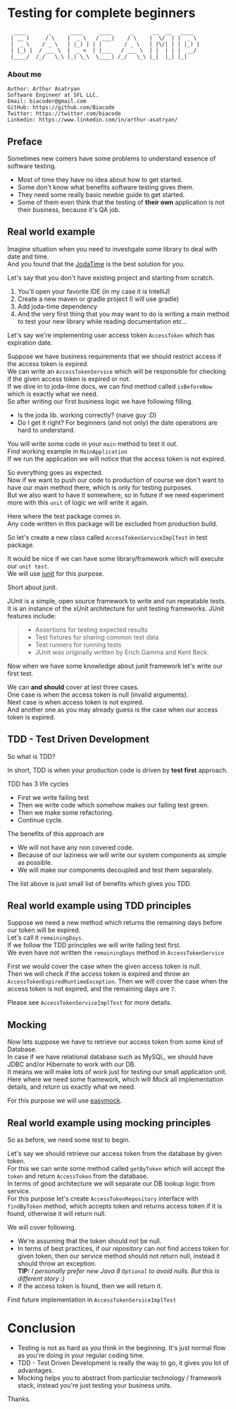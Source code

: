 # Testing for complete beginners

```
  ____       _      ____     ____      _      __  __   ____  
 | __ )     / \    |  _ \   / ___|    / \    |  \/  | |  _ \
 |  _ \    / _ \   | |_) | | |       / _ \   | |\/| | | |_) |
 | |_) |  / ___ \  |  _ <  | |___   / ___ \  | |  | | |  __/
 |____/  /_/   \_\ |_| \_\  \____| /_/   \_\ |_|  |_| |_|    

```
### About me
```
Author: Arthur Asatryan
Software Engineer at SFL LLC.
Email: biacoder@gmail.com
GitHub: https://github.com/Biacode
Twitter: https://twitter.com/biacode
Linkedin: https://www.linkedin.com/in/arthur-asatryan/
```

## Preface
Sometimes new comers have some problems to understand essence of software testing.
* Most of time they have no idea about how to get started.
* Some don't know what benefits software testing gives them.
* They need some really basic newbie guide to get started.
* Some of them even think that the testing of **their own** application is not their business, because it's QA job.

## Real world example
Imagine situation when you need to investigate some library to deal with date and time.\
And you found that the [JodaTime](http://www.joda.org/joda-time/) is the best solution for you.

Let's say that you don't have existing project and starting from scratch.
1. You'll open your favorite IDE (in my case it is IntelliJ)
2. Create a new maven or gradle project (I will use gradle)
3. Add joda-time dependency
4. And the very first thing that you may want to do is writing a main method to test your new library while reading documentation etc...

Let's say we're implementing user access token `AccessToken` which has expiration date.

Suppose we have business requirements that we should restrict access if the access token is expired.\
We can write an `AccessTokenService` which will be responsible for checking if the given access token is expired or not.\
If we dive in to joda-time docs, we can find method called `isBeforeNow` which is exactly what we need.\
So after writing our first business logic we have following filling.

* Is the joda lib. working correctly? (naive guy :D)
* Do I get it right? For beginners (and not only) the date operations are hard to understand.

You will write some code in your `main` method to test it out.\
Find working example in `MainApplication`\
If we run the application we will notice that the access token is not expired.

So everything goes as expected.\
Now if we want to push our code to production of course we don't want to have our main method there,
which is only for testing purposes.\
But we also want to have it somewhere, so in future if we need experiment more with this `unit` of logic we will write it again.

Here where the test package comes in.\
Any code written in this package will be excluded from production build.

So let's create a new class called `AccessTokenServiceImplTest` in test package.

It would be nice if we can have some library/framework which will execute our `unit test`.\
We will use [junit](http://junit.org/junit4/faq.html#overview_1) for this purpose.

Short about junit.

JUnit is a simple, open source framework to write and run repeatable tests. It is an instance of the xUnit architecture for unit testing frameworks. JUnit features include:
> * Assertions for testing expected results
> * Test fixtures for sharing common test data
> * Test runners for running tests
> * JUnit was originally written by Erich Gamma and Kent Beck.

Now when we have some knowledge about junit framework let's write our first test.

We can **and should** cover at lest three cases.\
One case is when the access token is null (invalid arguments).\
Next case is when access token is not expired.\
And another one as you may already guess is the case when our access token is expired.

## TDD - Test Driven Development
So what is TDD?

In short, TDD is when your production code is driven by **test first** approach.

TDD has 3 life cycles

* First we write failing test
* Then we write code which somehow makes our failing test green.
* Then we make some refactoring.
* Continue cycle.

The benefits of this approach are

* We will not have any non covered code.
* Because of our laziness we will write our system components as simple as possible.
* We will make our components decoupled and test them separately.

The list above is just small list of benefits which gives you TDD.

## Real world example using TDD principles
Suppose we need a new method which returns the remaining days before our token will be expired.\
Let's call it `remainingDays`.\
If we follow the TDD principles we will write failing test first.\
We even have not written the `remainingDays` method in `AccessTokenService`

First we would cover the case when the given access token is null.\
Then we will check if the access token is expired and throw an `AccessTokenExpiredRuntimeException`.
Then we will cover the case when the access token is not expired, and the remaining days are `7`.

Please see `AccessTokenServiceImplTest` for more details.

## Mocking
Now lets suppose we have to retrieve our access token from some kind of Database.\
In case if we have relational database such as MySQL, we should have JDBC and/or Hibernate to work with our DB.\
It means we will make lots of work just for testing our small application unit.\
Here where we need some framework, which will _Mock_ all implementation details, and return us exactly what we need.

For this purpose we will use [easymock](http://easymock.org/).

## Real world example using mocking principles
So as before, we need some test to begin.

Let's say we should retrieve our access token from the database by given token.\
For this we can write some method called `getByToken` which will accept the `token` and return `AccessToken` from the database.\
In terms of good architecture we will separate our DB lookup logic from service.\
For this purpose let's create `AccessTokenRepository` interface with `findByToken` method,
which accepts token and returns access token if it is found, otherwise it will return null.

We will cover following.

* We're assuming that the token should not be null.
* In terms of best practices, if our _repository_ can not find access token for given token,
then our service method should not return null, instead it should throw an exception.\
**TIP:** _I personally prefer new Java 8 `Optional` to avoid nulls. But this is different story :)_
* If the access token is found, then we will return it.

Find future implementation in `AccessTokenServiceImplTest`

# Conclusion

* Testing is not as hard as you think in the beginning. It's just normal flow as you're doing in your regular coding time.
* TDD - Test Driven Development is really the way to go, it gives you lot of advantages.
* Mocking helps you to abstract from particular technology / framework stack, instead you're just testing your business units.

Thanks.
